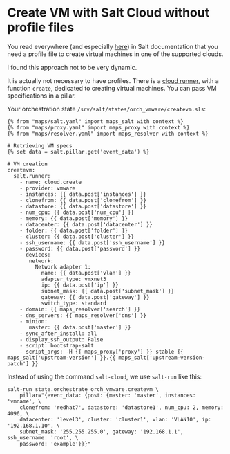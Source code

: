 # Create VM with Salt Cloud without profile files

You read everywhere (and especially [here](https://docs.saltstack.com/en/latest/topics/cloud/basic.html#creating-a-vm)) in Salt documentation that you need a profile file to create virtual machines in one of the supported clouds.

I found this approach not to be very dynamic.

It is actually not necessary to have profiles. There is a [cloud runner](https://docs.saltstack.com/en/latest/ref/runners/all/salt.runners.cloud.html), with a function `create`, dedicated to creating virtual machines. You can pass VM specifications in a pillar.

Your orchestration state `/srv/salt/states/orch_vmware/createvm.sls`:

```{% from "maps/salt.yaml" import maps_salt with context %}{% from "maps/proxy.yaml" import maps_proxy with context %}{% from "maps/resolver.yaml" import maps_resolver with context %}# Retrieving VM specs{% set data = salt.pillar.get('event_data') %}# VM creationcreatevm:  salt.runner:    - name: cloud.create    - provider: vmware    - instances: {{ data.post['instances'] }}    - clonefrom: {{ data.post['clonefrom'] }}    - datastore: {{ data.post['datastore'] }}    - num_cpu: {{ data.post['num_cpu'] }}    - memory: {{ data.post['memory'] }}    - datacenter: {{ data.post['datacenter'] }}    - folder: {{ data.post['folder'] }}    - cluster: {{ data.post['cluster'] }}    - ssh_username: {{ data.post['ssh_username'] }}    - password: {{ data.post['password'] }}    - devices:       network:         Network adapter 1:           name: {{ data.post['vlan'] }}           adapter_type: vmxnet3           ip: {{ data.post['ip'] }}           subnet_mask: {{ data.post['subnet_mask'] }}           gateway: {{ data.post['gateway'] }}           switch_type: standard    - domain: {{ maps_resolver['search'] }}    - dns_servers: {{ maps_resolver['dns'] }}    - minion:       master: {{ data.post['master'] }}    - sync_after_install: all    - display_ssh_output: False    - script: bootstrap-salt    - script_args: -H {{ maps_proxy['proxy'] }} stable {{ maps_salt['upstream-version'] }}.{{ maps_salt['upstream-version-patch'] }}```

Instead of using the command `salt-cloud`, we use `salt-run` like this:

```
salt-run state.orchestrate orch_vmware.createvm \ 
	pillar="{event_data: {post: {master: 'master', instances: 'vmname', \
	clonefrom: 'redhat7', datastore: 'datastore1', num_cpu: 2, memory: 4096, \
	datacenter: 'level3', cluster: 'cluster1', vlan: 'VLAN10', ip: '192.168.1.10', \
	subnet_mask: '255.255.255.0', gateway: '192.168.1.1', ssh_username: 'root', \
	password: 'example'}}}"
```
